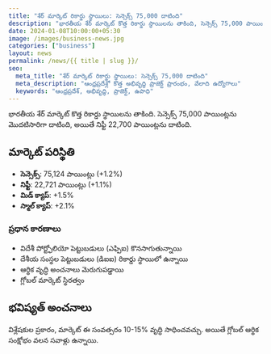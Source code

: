 ```yaml
---
title: "శేర్ మార్కెట్ రికార్డు స్థాయిలు: సెన్సెక్స్ 75,000 దాటింది"
description: "భారతీయ శేర్ మార్కెట్ కొత్త రికార్డు స్థాయిలను తాకింది, సెన్సెక్స్ 75,000 పాయింట్లను మొదటిసారిగా దాటింది."
date: 2024-01-08T10:00:00+05:30
image: /images/business-news.jpg
categories: ["business"]
layout: news
permalink: /news/{{ title | slug }}/
seo:
  meta_title: "శేర్ మార్కెట్ రికార్డు స్థాయిలు: సెన్సెక్స్ 75,000 దాటింది"
  meta_description: "ఆంధ్రప్రదేశ్లో కొత్త అభివృద్ధి ప్రాజెక్ట్ ప్రారంభం, వేలాది ఉద్యోగాలు"
  keywords: "ఆంధ్రప్రదేశ్, అభివృద్ధి, ప్రాజెక్ట్, ఉపాధి"
---
```


భారతీయ శేర్ మార్కెట్ కొత్త రికార్డు స్థాయిలను తాకింది. సెన్సెక్స్ 75,000 పాయింట్లను మొదటిసారిగా దాటింది, అయితే నిఫ్టీ 22,700 పాయింట్లను దాటింది.

## మార్కెట్ పరిస్థితి

* **సెన్సెక్స్**: 75,124 పాయింట్లు (+1.2%)
* **నిఫ్టీ**: 22,721 పాయింట్లు (+1.1%)
* **మిడ్ క్యాప్**: +1.5%
* **స్మాల్ క్యాప్**: +2.1%

### ప్రధాన కారణాలు

* విదేశీ పోర్ట్ఫోలియో పెట్టుబడులు (ఎఫ్పిఐ) కొనసాగుతున్నాయి
* దేశీయ సంస్థల పెట్టుబడులు (డిఐఐ) రికార్డు స్థాయిలో ఉన్నాయి
* ఆర్థిక వృద్ధి అంచనాలు మెరుగుపడ్డాయి
* గ్లోబల్ మార్కెట్ స్థిరత్వం

## భవిష్యత్ అంచనాలు

విశ్లేషకుల ప్రకారం, మార్కెట్ ఈ సంవత్సరం 10-15% వృద్ధి సాధించవచ్చు. అయితే గ్లోబల్ ఆర్థిక సంక్షోభం వలన సవాళ్లు ఉన్నాయి.
